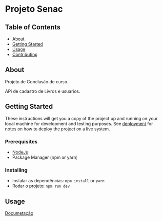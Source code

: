 # Projeto Senac

## Table of Contents

- [About](#about)
- [Getting Started](#getting_started)
- [Usage](#usage)
- [Contributing](../CONTRIBUTING.md)

## About <a name = "about"></a>

Projeto de Conclusão de curso.

APi de cadastro de Livros e usuarios.


## Getting Started <a name = "getting_started"></a>

These instructions will get you a copy of the project up and running on your local machine for development and testing purposes. See [deployment](#deployment) for notes on how to deploy the project on a live system.


### Prerequisites

- [NodeJs](https://nodejs.org/en/)
- Package Manager (npm or yarn)


### Installing

- Instalar as dependências:
    <code>npm install</code> or <code>yarn</code>
- Rodar o projeto:
    <code>npm run dev</code>


## Usage <a name = "usage"></a>

[Documetação](https://documenter.getpostman.com/view/15800203/2s8Z76uUD2)
